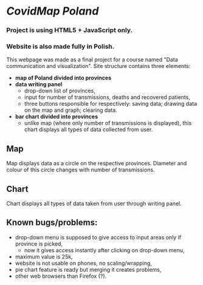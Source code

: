 # *CovidMap Poland*

### **Project is using HTML5 + JavaScript only.**
### **Website is also made fully in Polish.**

This webpage was made as a final project for a course named "Data communication and visualization".
Site structure contains three elements:
* **map of Poland divided into provinces**
* **data writing panel**
    * drop-down list of provinces,
    * input for number of transmissions, deaths and recovered patients,
    * three buttons responsible for respectively: saving data; drawing data on the map and graph; clearing data.
* **bar chart divided into provinces**
    * unlike map (where only number of transmissions is displayed), this chart displays all types of data collected from user.

## Map
Map displays data as a circle on the respective provinces. Diameter and colour of this circle changes with number of transmissions.

## Chart
Chart displays all types of data taken from user through writing panel.

## Known bugs/problems:
* drop-down menu is supposed to give access to input areas only if province is picked,
    * now it gives access instantly after clicking on drop-down menu,
* maximum value is 25k,
* website is not usable on phones, no scaling/wrapping,
* pie chart feature is ready but merging it creates problems,
* other web browsers than Firefox (?).
